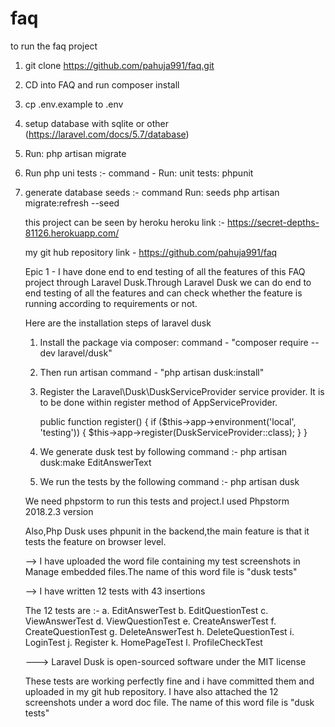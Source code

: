 # faq

to run the faq project

1. git clone https://github.com/pahuja991/faq.git
2. CD into FAQ and run composer install
3. cp .env.example to .env
4. setup database with sqlite or other (https://laravel.com/docs/5.7/database)
5. Run: php artisan migrate
6. Run php uni tests :-
   command - 
   Run: unit tests: phpunit
7. generate database seeds :-
   command
   Run: seeds php artisan migrate:refresh --seed
   
   this project can be seen by heroku
   heroku link :- 
   https://secret-depths-81126.herokuapp.com/
   
   my git hub repository link - https://github.com/pahuja991/faq
   
   Epic 1 - I have done end to end testing of all the features of this FAQ project through Laravel Dusk.Through Laravel Dusk we can do end to end testing of all the features and can check whether the feature is running according to requirements or not.
   
   Here are the installation steps of laravel dusk
   1. Install the package via composer:
      command - 
      "composer require --dev laravel/dusk" 
      
   2. Then run artisan command -
      "php artisan dusk:install"
      
   3. Register the Laravel\Dusk\DuskServiceProvider service provider.
      It is to be done within register method of AppServiceProvider.
      
      public function register()
          {
              if ($this->app->environment('local', 'testing')) {
                  $this->app->register(DuskServiceProvider::class);
              }
          }
          
   4. We generate dusk test by following command :-
       php artisan dusk:make EditAnswerText
       
   5. We run the tests by the following command :-
      php artisan dusk
      
   We need phpstorm to run this tests and project.I used Phpstorm 2018.2.3 version
   
   Also,Php Dusk uses phpunit in the backend,the main feature is that it tests the feature on browser level.
      
   --> I have uploaded the word file containing my test screenshots in Manage embedded files.The name of this word file is "dusk tests"
   
   --> I have written 12 tests with 43 insertions
   
    The 12 tests are :-
    a. EditAnswerTest
    b. EditQuestionTest
    c. ViewAnswerTest
    d. ViewQuestionTest
    e. CreateAnswerTest
    f. CreateQuestionTest
    g. DeleteAnswerTest
    h. DeleteQuestionTest
    i. LoginTest
    j. Register
    k. HomePageTest
    l. ProfileCheckTest
    
    ---> Laravel Dusk is open-sourced software under the MIT license
    
    These tests are working perfectly fine and i have committed them and uploaded in my git hub repository.
    I have also attached the 12 screenshots under a word doc file.
    The name of this word file is "dusk tests"